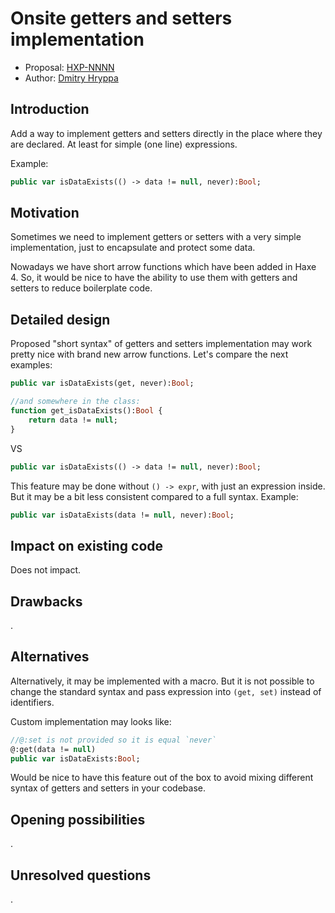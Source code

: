 # Onsite getters and setters implementation

* Proposal: [HXP-NNNN](NNNN-onsite-getset-declaration.md)
* Author: [Dmitry Hryppa](https://github.com/haxedev)

## Introduction

Add a way to implement getters and setters directly in the place where they are declared. At least for simple (one line) expressions.

Example:
```haxe
public var isDataExists(() -> data != null, never):Bool;
```

## Motivation

Sometimes we need to implement getters or setters with a very simple implementation, just to encapsulate and protect some data.

Nowadays we have short arrow functions which have been added in Haxe 4. So, it would be nice to have the ability to use them with getters and setters to reduce boilerplate code.

## Detailed design

Proposed "short syntax" of getters and setters implementation may work pretty nice with brand new arrow functions. Let's compare the next examples:
```haxe
public var isDataExists(get, never):Bool;

//and somewhere in the class:
function get_isDataExists():Bool {
	return data != null;
}
```
VS
```haxe
public var isDataExists(() -> data != null, never):Bool;
```

This feature may be done without `() -> expr`, with just an expression inside. But it may be a bit less consistent compared to a full syntax. Example:
```haxe
public var isDataExists(data != null, never):Bool;
```

## Impact on existing code

Does not impact.

## Drawbacks

.

## Alternatives

Alternatively, it may be implemented with a macro.
But it is not possible to change the standard syntax and pass expression into `(get, set)` instead of identifiers.

Custom implementation may looks like:
```haxe
//@:set is not provided so it is equal `never`
@:get(data != null)
public var isDataExists:Bool;
```

Would be nice to have this feature out of the box to avoid mixing different syntax of getters and setters in your codebase.

## Opening possibilities

.

## Unresolved questions

.
